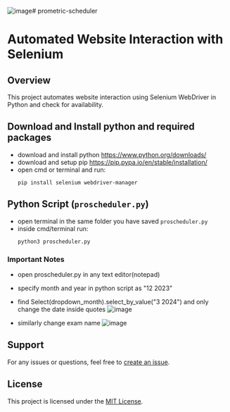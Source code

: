 ![image](https://github.com/nash268/prometric-scheduler/assets/130772656/add914ea-e127-4102-ba96-76fa641a2e9c)# prometric-scheduler

# Automated Website Interaction with Selenium

## Overview

This project automates website interaction using Selenium WebDriver in Python and check for availability.

## Download and Install python and required packages
- download and install python https://www.python.org/downloads/
- download and setup pip https://pip.pypa.io/en/stable/installation/
- open cmd or terminal and run:
  ```
  pip install selenium webdriver-manager
  ```

## Python Script (`proscheduler.py`)
- open terminal in the same folder you have saved ``proscheduler.py``
- inside cmd/terminal run:
  ```
  python3 proscheduler.py
  ```

### Important Notes
- open proscheduler.py in any text editor(notepad)
- specify month and year in python script as "12 2023"
- find Select(dropdown_month).select_by_value("3 2024") and only change the date inside quotes
 ![image](https://github.com/nash268/prometric-scheduler/assets/130772656/1b186820-24fa-477e-8452-fc27bcfc35ee)

- similarly change exam name
 ![image](https://github.com/nash268/prometric-scheduler/assets/130772656/2edb384e-9009-42ee-b738-8789888248d3)



## Support

For any issues or questions, feel free to [create an issue](https://github.com/nash268/prometric-scheduler/issues).

## License

This project is licensed under the [MIT License](LICENSE).
